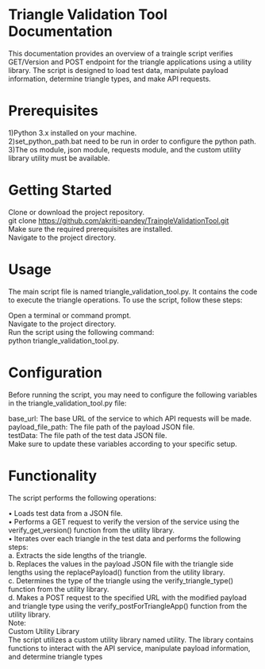 # Triangle Validation Tool Documentation
This documentation provides an overview of a traingle script verifies GET/Version and POST endpoint for the triangle applications using a utility library. The script is designed to load test data, manipulate payload information, determine triangle types, and make API requests.

# Prerequisites
1)Python 3.x installed on your machine.  
2)set_python_path.bat need to be run in order to configure the python path.  
3)The os module, json module, requests module, and the custom utility library utility must be available.  

# Getting Started
Clone or download the project repository.  
git clone https://github.com/akriti-pandey/TraingleValidationTool.git  
Make sure the required prerequisites are installed.  
Navigate to the project directory.  

# Usage
The main script file is named triangle_validation_tool.py. It contains the code to execute the triangle operations. To use the script, follow these steps:  

Open a terminal or command prompt.   
Navigate to the project directory.   
Run the script using the following command:  
python triangle_validation_tool.py.  

# Configuration
Before running the script, you may need to configure the following variables in the triangle_validation_tool.py file:

base_url: The base URL of the service to which API requests will be made.  
payload_file_path: The file path of the payload JSON file.  
testData: The file path of the test data JSON file.  
Make sure to update these variables according to your specific setup.  

# Functionality
The script performs the following operations:  

•	Loads test data from a JSON file.  
•	Performs a GET request to verify the version of the service using the verify_get_version() function from the utility library.  
•	Iterates over each triangle in the test data and performs the following steps:  
    a.	Extracts the side lengths of the triangle.  
    b.	Replaces the values in the payload JSON file with the triangle side lengths using the replacePayload() function from the utility library.  
    c.	Determines the type of the triangle using the verify_triangle_type() function from the utility library.  
    d.	Makes a POST request to the specified URL with the modified payload and triangle type using the verify_postForTriangleApp() function from the utility library.  
Note:  
Custom Utility Library  
    The script utilizes a custom utility library named utility. The library contains functions to interact with the API service, manipulate payload information, and determine triangle types
